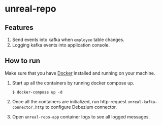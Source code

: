 # unreal-repo

## Features
1. Send events into kafka when `employee` table changes.
2. Logging kafka events into application console.

## How to run
Make sure that you have [Docker](https://www.docker.com/) installed and running on your machine.

1. Start up all the containers by running docker compose up.
    ```
    $ docker-compose up -d
    ``` 
2. Once all the containers are initialized, run http-request `unreal-kafka-connector.http` to configure Debezium connector.

3. Open `unreal-repo-app` container logs to see all logged messages.
